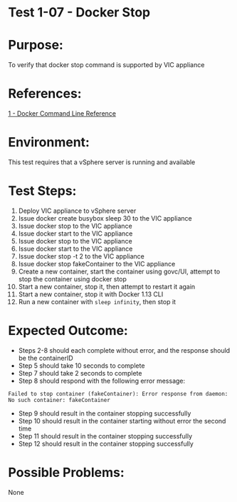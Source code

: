 Test 1-07 - Docker Stop
=======

# Purpose:
To verify that docker stop command is supported by VIC appliance

# References:
[1 - Docker Command Line Reference](https://docs.docker.com/engine/reference/commandline/stop/)

# Environment:
This test requires that a vSphere server is running and available

# Test Steps:
1. Deploy VIC appliance to vSphere server
2. Issue docker create busybox sleep 30 to the VIC appliance
3. Issue docker stop <containerID> to the VIC appliance
4. Issue docker start <containerID> to the VIC appliance
5. Issue docker stop <containerID> to the VIC appliance
6. Issue docker start <containerID> to the VIC appliance
7. Issue docker stop -t 2 <containerID> to the VIC appliance
8. Issue docker stop fakeContainer to the VIC appliance
9. Create a new container, start the container using govc/UI, attempt to stop the container using docker stop
10. Start a new container, stop it, then attempt to restart it again
11. Start a new container, stop it with Docker 1.13 CLI
12. Run a new container with `sleep infinity`, then stop it

# Expected Outcome:
* Steps 2-8 should each complete without error, and the response should be the containerID
* Step 5 should take 10 seconds to complete
* Step 7 should take 2 seconds to complete
* Step 8 should respond with the following error message:
```
Failed to stop container (fakeContainer): Error response from daemon: No such container: fakeContainer
```
* Step 9 should result in the container stopping successfully
* Step 10 should result in the container starting without error the second time
* Step 11 should result in the container stopping successfully
* Step 12 should result in the container stopping successfully

# Possible Problems:
None